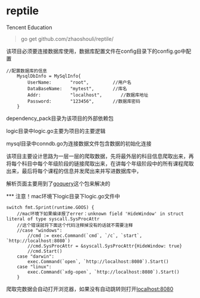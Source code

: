 # reptile
Tencent Education

>go get github.com/zhaoshouli/reptile/

该项目必须要连接数据库使用，数据库配置文件在config目录下的config.go中配置

```golang
//配置数据库的信息
	MysqlDbInfo = MySqlInfo{
		UserName:       "root",		    //用户名
		DataBaseName:   "mytest",	    //库名
		Addr:	        "localhost",	   //数据库地址
		Password:       "123456",       //数据库密码
	}
```

dependency_pack目录为该项目的外部依赖包

logic目录中logic.go主要为项目的主要逻辑

mysql目录中conndb.go为连接数据文件包含数据的初始化连接

该项目主要设计思路为一层一层的爬取数据，先将最外层的科目信息爬取出来，再将每个科目中每个年级阶段的链接爬取出来，在讲每个年级阶段中的所有课程爬取出来，最后将每个课程的信息并发爬出来并写进数据库中，

解析页面主要用到了[goquery](https://github.com/goquery)这个包来解决的


*** 注意！mac环境下logic目录下logic.go文件中

```
switch fmt.Sprint(runtime.GOOS) {
	//mac环境下如果编译报了errer：unknown field 'HideWindow' in struct literal of type syscall.SysProcAttr
	//这个错误就将下面这个代码注释掉没有的话就不需要注释
	//case "windows":
		//cmd := exec.Command(`cmd`, `/c`, `start`, `http://localhost:8080`)
		//cmd.SysProcAttr = &syscall.SysProcAttr{HideWindow: true}
		//cmd.Start()
	case "darwin":
		exec.Command(`open`, `http://localhost:8080`).Start()
	case "linux":
		exec.Command(`xdg-open`, `http://localhost:8080`).Start()
	}
```

爬取完数据会自动打开浏览器，如果没有自动跳转则打开[localhost:8080](http://localhost:8080)
